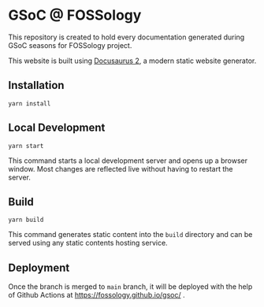# GSoC @ FOSSology

This repository is created to hold every documentation generated during GSoC seasons for FOSSology project.

This website is built using [Docusaurus 2](https://docusaurus.io/), a modern static website generator.

## Installation

```console
yarn install
```

## Local Development

```console
yarn start
```

This command starts a local development server and opens up a browser window. Most changes are reflected live without having to restart the server.

## Build

```console
yarn build
```

This command generates static content into the `build` directory and can be served using any static contents hosting service.

## Deployment

Once the branch is merged to `main` branch, it will be deployed with the help of Github Actions at https://fossology.github.io/gsoc/ .
